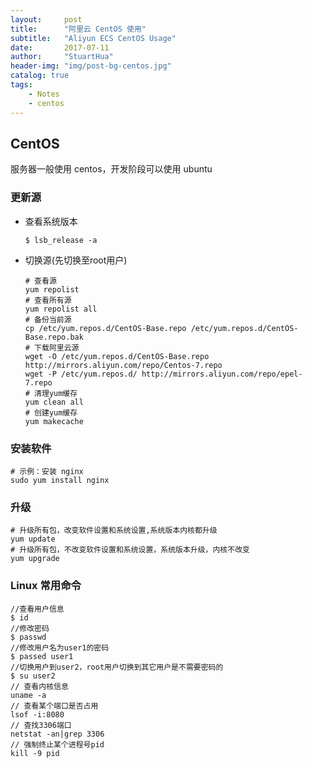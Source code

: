 ```yaml
---
layout:     post
title:      "阿里云 CentOS 使用"
subtitle:   "Aliyun ECS CentOS Usage"
date:       2017-07-11
author:     "StuartHua"
header-img: "img/post-bg-centos.jpg"
catalog: true
tags:
    - Notes
    - centos
---
```


## CentOS

服务器一般使用 centos，开发阶段可以使用 ubuntu

### 更新源

* 查看系统版本
    ```
    $ lsb_release -a
    ```
* 切换源(先切换至root用户)
    ```
    # 查看源
    yum repolist
    # 查看所有源
    yum repolist all
    # 备份当前源
    cp /etc/yum.repos.d/CentOS-Base.repo /etc/yum.repos.d/CentOS-Base.repo.bak
    # 下载阿里云源
    wget -O /etc/yum.repos.d/CentOS-Base.repo http://mirrors.aliyun.com/repo/Centos-7.repo
    wget -P /etc/yum.repos.d/ http://mirrors.aliyun.com/repo/epel-7.repo
    # 清理yum缓存
    yum clean all
    # 创建yum缓存
    yum makecache
    ```

### 安装软件

```
# 示例：安装 nginx
sudo yum install nginx
```

### 升级

```
# 升级所有包，改变软件设置和系统设置,系统版本内核都升级
yum update
# 升级所有包，不改变软件设置和系统设置，系统版本升级，内核不改变
yum upgrade
```

### Linux 常用命令

```
//查看用户信息
$ id
//修改密码
$ passwd
//修改用户名为user1的密码
$ passed user1
//切换用户到user2，root用户切换到其它用户是不需要密码的
$ su user2
// 查看内核信息
uname -a
// 查看某个端口是否占用
lsof -i:8080
// 查找3306端口
netstat -an|grep 3306
// 强制终止某个进程号pid
kill -9 pid
```